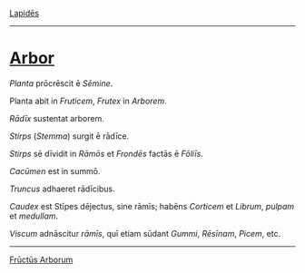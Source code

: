 [Lapidēs](../012-lapides/012-lapides.md)

---

# [Arbor](https://www.archive.org/stream/cu31924032499455#page/n56/mode/1up)

*Planta* prōcrēscit ē *Sēmine*.

Planta abit in *Fruticem*, *Frutex* in *Arborem*.

*Rādīx* sustentat arborem.

*Stirps* (*Stemma*) surgit ē rādīce.

*Stirps* sē dīvidit in *Rāmōs* et *Frondēs* factās ē *Fōliīs*.

*Cacūmen* est in summō.

*Truncus* adhaeret rādīcibus.

*Caudex* est Stīpes dējectus, sine rāmīs; habēns *Corticem* et *Librum*, *pulpam* et *medullam*.

*Viscum* adnāscitur *rāmīs*, quī etiam sūdant *Gummi*, *Rēsīnam*, *Picem*, etc.

---

[Frūctūs Arborum](../014-fructus-arborum/014-fuctus-arborum.md)
